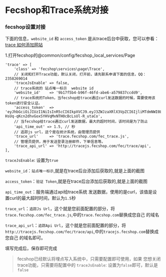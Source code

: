 Fecshop和Trace系统对接
=====================


### fecshop设置对接

下面的信息，`website_id` 和  `access_token`
是从trace后台中获取，您可以参看：
[trace 如何添加网站](trace-fecshop-config.md)

1.打开fecshop的@common/config/fecshop_local_services/Page

```
'trace' => [
	'class' => 'fecshop\services\page\Trace',
	// 关闭和打开Trace功能，默认关闭，打开前，请先联系申请下面的信息，QQ：2358269014
	'traceJsEnable' => false,
	// trace系统的 站点唯一标示  website id
	'website_id'    => '9b17f5b4-b96f-46fd-abe6-a579837ccdd9',
	// trace系统的Token，当fecshop给trace通过curl发送数据的时候，需要使用该token进行安全认证。
	'access_token'  => 'eyJhbGciOiJIUzI1NiIsInR5cCI6IkpXVCJ9.eyJ3ZWJzaXRlX3VpZCI6IjliMTdmNWI0LWI5NmYtNDZmZC1hYmU2LWE1Nzk4MzdjY2RkOSJ9.-HsUq-qKcn2dhvGoxSYHVqMxNTH0cBcLsUl-R_utaCo',
	// 当fecshop给trace通过curl发送数据，最大的超时时间，该时间是为了防止
	'api_time_out' => 1.5, // 秒
	// 追踪js url，这个是在统计系统，由管理员提供
	'trace_url'     => 'trace.fecshop.com/fec_trace.js',
	// 管理员提供，用于发送登录注册邮件，下单信息等。
	'trace_api_url' => 'http://tracejs.fecshop.com/fec/trace/api',
],
```


`traceJsEnable`: 设置为`true`

`website_id`：`站点唯一标示`,就是在trace后台添加后获取的,就是上面的截图

`access_token`：`验证 Token`,就是在trace后台添加后获取的,就是上面的截图

`api_time_out`：服务端通过api给trace系统
发送数据，使用的是curl，该值是设置curl的最大超时时间，默认为`1.5`秒

`trace_url`：`追踪Js Url`，这个就是您前面配置的部分，将
`trace.fecshop.com/fec_trace.js`,中的`trace.fecshop.com`替换成您自己
的域名

`trace_api_url`：`追踪Api Url`，这个就是您前面配置的部分，将
`http://tracejs.fecshop.com/fec/trace/api`,中的`tracejs.fecshop.com`替换成您自己
的域名即可。

填写完成后，保存即可完成

> fecshop已经默认将埋点写入系统中，只需要配置即可使用，如果
您想关闭trace功能，只需要将配置中的
`traceJsEnable`: 设置为`false`即可，默认是`false`















